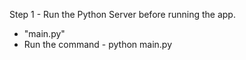Step 1 - Run the Python Server before running the app.
  * "main.py"
  * Run the command - python main.py
